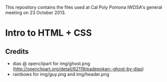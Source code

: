 This repository contains the files used at Cal Poly Pomona IWDSA's general meeting on
23 October 2013.

# Intro to HTML + CSS

## Credits
- dias @ openclipart for img/ghost.png (http://openclipart.org/detail/62119/padepokan:-ghost-by-dias)
- rainbows for img/guy.png and img/header.png
